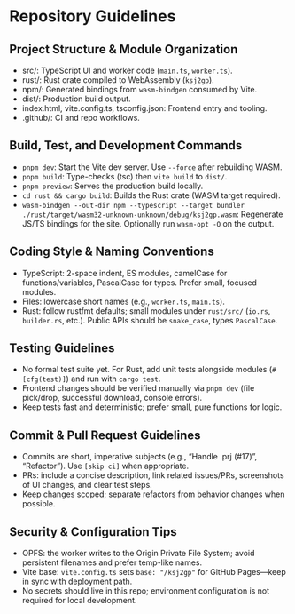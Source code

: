 # Repository Guidelines

## Project Structure & Module Organization
- src/: TypeScript UI and worker code (`main.ts`, `worker.ts`).
- rust/: Rust crate compiled to WebAssembly (`ksj2gp`).
- npm/: Generated bindings from `wasm-bindgen` consumed by Vite.
- dist/: Production build output.
- index.html, vite.config.ts, tsconfig.json: Frontend entry and tooling.
- .github/: CI and repo workflows.

## Build, Test, and Development Commands
- `pnpm dev`: Start the Vite dev server. Use `--force` after rebuilding WASM.
- `pnpm build`: Type-checks (tsc) then `vite build` to `dist/`.
- `pnpm preview`: Serves the production build locally.
- `cd rust && cargo build`: Builds the Rust crate (WASM target required).
- `wasm-bindgen --out-dir npm --typescript --target bundler ./rust/target/wasm32-unknown-unknown/debug/ksj2gp.wasm`: Regenerate JS/TS bindings for the site. Optionally run `wasm-opt -O` on the output.

## Coding Style & Naming Conventions
- TypeScript: 2-space indent, ES modules, camelCase for functions/variables, PascalCase for types. Prefer small, focused modules.
- Files: lowercase short names (e.g., `worker.ts`, `main.ts`).
- Rust: follow rustfmt defaults; small modules under `rust/src/` (`io.rs`, `builder.rs`, etc.). Public APIs should be `snake_case`, types `PascalCase`.

## Testing Guidelines
- No formal test suite yet. For Rust, add unit tests alongside modules (`#[cfg(test)]`) and run with `cargo test`.
- Frontend changes should be verified manually via `pnpm dev` (file pick/drop, successful download, console errors).
- Keep tests fast and deterministic; prefer small, pure functions for logic.

## Commit & Pull Request Guidelines
- Commits are short, imperative subjects (e.g., “Handle .prj (#17)”, “Refactor”). Use `[skip ci]` when appropriate.
- PRs: include a concise description, link related issues/PRs, screenshots of UI changes, and clear test steps.
- Keep changes scoped; separate refactors from behavior changes when possible.

## Security & Configuration Tips
- OPFS: the worker writes to the Origin Private File System; avoid persistent filenames and prefer temp-like names.
- Vite base: `vite.config.ts` sets `base: "/ksj2gp"` for GitHub Pages—keep in sync with deployment path.
- No secrets should live in this repo; environment configuration is not required for local development.

